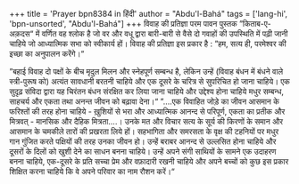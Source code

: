 +++
title = 'Prayer bpn8384 in हिंदी'
author = "Abdu'l-Bahá"
tags = ['lang-hi', 'bpn-unsorted', "Abdu'l-Bahá"]
+++
विवाह  की  प्रतिज्ञा  परम  पावन  पुस्तक ”किताब-ए-अक़दस“ में वर्णित वह श्लोक है जो वर और वधू द्वारा बारी-बारी से वैसे दो गवाहों की उपस्थिति में पढ़ी जानी चाहिये जो आध्यात्मिक सभा को स्वीकार्य
हों। विवाह की प्रतिज्ञा इस प्रकार है : ”हम, सत्य ही, परमेश्वर की इच्छा का अनुपालन करेंगे।“
 

”बहाई विवाह दो पक्षों के बीच मृदुल मिलन और स्नेहपूर्ण सम्बन्ध है, लेकिन उन्हें (विवाह बंधन में बंधने वाले स्त्री-पुरूष को) अत्यंत सावधानी बरतनी चाहिये और एक दूसरे के चरित्र से सुपरिचित हो जाना चाहिये। एक सुदृढ़ संविदा द्वारा यह चिरंतन बंधन संरक्षित कर लिया जाना चाहिये और उद्देश्य होना चाहिये मधुर सम्बन्ध, साहचर्य और एकता तथा अनन्त जीवन को बढ़ावा देना।“
”....एक विवाहित जोड़े का जीवन आसमान के फरिश्तों की तरह होना चाहिये - ख़ुशियों से भरा और आध्यात्मिक आनन्द से परिपूर्ण, एकता का प्रतीक और मित्रवत् - मानसिक और दैहिक मित्रता....। उनके मत और विचार सत्य के सूर्य की किरणों के समान और आसमान के चमकीले तारों की प्रखरता लिये हों। सहभागिता और समरसता के वृक्ष की टहनियों पर मधुर गान गुंजित करते पक्षियों की तरह उनका जीवन हो। उन्हें बराबर आनन्द से उल्लसित होना चाहिये और दूसरों के दिलों को खुशी देने का साधन बनना चाहिये। उन्हें अपने संगी साथियों के सामने एक उदाहरण बनना चाहिये, एक-दूसरे के प्रति सच्चा प्रेम और वफ़ादारी रखनी चाहिये और अपने बच्चों को कुछ इस प्रकार शिक्षित करना चाहिये कि वे अपने परिवार का नाम रौशन करें।“
